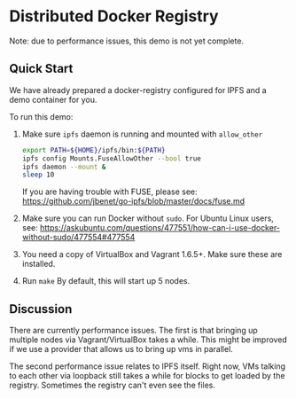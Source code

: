 # Distributed Docker Registry

Note: due to performance issues, this demo is not yet complete.

## Quick Start

We have already prepared a docker-registry configured for IPFS and a demo container for you.

To run this demo:

   1. Make sure `ipfs` daemon is running and mounted with `allow_other`
      ```sh
      export PATH=${HOME}/ipfs/bin:${PATH}
      ipfs config Mounts.FuseAllowOther --bool true
      ipfs daemon --mount &
      sleep 10
      ```
      If you are having trouble with FUSE, please see: https://github.com/jbenet/go-ipfs/blob/master/docs/fuse.md

   2. Make sure you can run Docker without `sudo`. For Ubuntu Linux users, see: https://askubuntu.com/questions/477551/how-can-i-use-docker-without-sudo/477554#477554

   4. You need a copy of VirtualBox and Vagrant 1.6.5+. Make sure these are installed.

   5. Run ```make``` By default, this will start up 5 nodes.

## Discussion

There are currently performance issues. The first is that bringing up multiple nodes via Vagrant/VirtualBox
takes a while. This might be improved if we use a provider that allows us to bring up vms in parallel.

The second performance issue relates to IPFS itself. Right now, VMs talking to each other via loopback still
takes a while for blocks to get loaded by the registry. Sometimes the registry can't even see the files.

